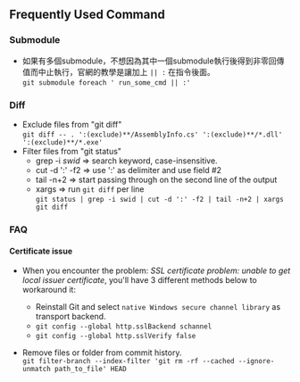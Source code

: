 ## Frequently Used Command


### Submodule
* 如果有多個submodule，不想因為其中一個submodule執行後得到非零回傳值而中止執行，官網的教學是讓加上 ` || : ` 在指令後面。  
`git submodule foreach ' run_some_cmd || :'`  


### Diff
* Exclude files from "git diff"  
`git diff -- . ':(exclude)**/AssemblyInfo.cs' ':(exclude)**/*.dll' ':(exclude)**/*.exe'`
* Filter files from "git status"  
    * grep -i *swid* => search keyword, case-insensitive.
    * cut -d ':' -f2 => use ':' as delimiter and use field #2
    * tail -n+2 => start passing through on the second line of the output
    * xargs => run `git diff` per line  
`git status | grep -i swid | cut -d ':' -f2 | tail -n+2 | xargs git diff`

### FAQ
#### Certificate issue
* When you encounter the problem: *SSL certificate problem: unable to get local issuer certificate*, you'll have 3 different methods below to workaround it:  
    - Reinstall Git and select `native Windows secure channel library` as transport backend.
    - `git config --global http.sslBackend schannel`
    - `git config --global http.sslVerify false`

* Remove files or folder from commit history.  
`git filter-branch --index-filter 'git rm -rf --cached --ignore-unmatch path_to_file' HEAD`  
